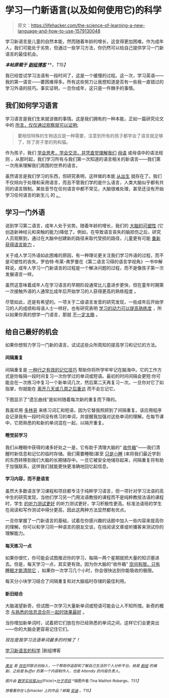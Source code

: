 # 学习一门新语言(以及如何使用它)的科学

> 原文：<https://lifehacker.com/the-science-of-learning-a-new-language-and-how-to-use-1579130048>

学习新语言是儿童的自然本能，然而随着年龄的增长，这变得更加困难。作为成年人，我们可能处于劣势，但通过一些学习方法，你仍然可以给自己提供学习一门新语言的最佳机会。



***本帖原载于*** [***剧组博客***](http://blog.pickcrew.com/the-science-of-learning-new-languages/) ***。*T15】**

我已经尝试学习法语有一段时间了，这是一个缓慢的过程。这一次，学习英语——我的第一语言——要困难得多。所有这些努力让我想知道是否有一些我一直错过的学习外语的技巧。事实证明，一旦你成年，这只是一件棘手的事情。

## 我们如何学习语言

学习语言是我们生来就该做的事情。这是我们拥有的一种本能，正如一篇研究论文 中的 [所言，仅仅通过观察就可以证明:](http://link.springer.com/chapter/10.1007/978-3-642-70094-1_27)

> 要相信特殊的生物适应是一种需要，注意到所有的孩子都学会了语言就足够了，除了房子里的狗和猫。

作为孩子，我们 [学会思考，学会交流，并凭直觉理解我们](http://www.tandfonline.com/doi/abs/10.1080/09571730385200181#.U1tc3oCgLKy) [母语](http://en.wikipedia.org/wiki/First_language) 或母语中的语法规则 。从那时起，我们学习所有与我们第一次知道的语言相关的新语言——我们第一次用来理解我们周围的世界的语言。

虽然语言是我们学习的东西，但研究表明，这样做的本能 [从出生](http://www.sciencedaily.com/releases/2014/04/140417191620.htm) 就存在了。我们不仅倾向于处理和采用语言，而且不管我们学的是什么语言，人类大脑似乎都有共同的语言限制。某些音节在任何语言中都不常见，大脑很难处理，甚至还没有开始学习任何语言的新生儿 的 [。](http://www.sciencedaily.com/releases/2014/04/140408122316.htm)

## 学习一门外语

说到学习第二语言，成年人处于劣势。随着年龄的增长，我们的 [大脑的可塑性](http://lifehacker.com/the-science-of-inspiration-and-how-to-make-it-work-for-1467413542) (它创造新神经元和突触的能力)降低了。例如，在导致语言丧失的脑损伤之后，研究人员观察到，通过在大脑中创建新的路径来取代受损的路径，儿童更有可能 [重新获得语言能力](http://onlinelibrary.wiley.com/doi/10.1111/j.1540-4781.1969.tb04603.x/abstract) 。

关于成人学习外语如此困难的原因，有一种理论更关注我们学习外语的过程，而不是可塑性的丧失。罗伯特·布莱-弗罗曼在《第二语言习得的语言学视角》一书中解释说，成年人学习一门新语言的过程是一个解决问题的过程，而不是像孩子第一次发展语言一样。

虽然这意味着成年人在学习语言的早期阶段通常比儿童进步更快，但在童年时期第一次接触外语的人通常比成年后开始学习的人获得更高的熟练程度 。

尽管如此，还是有希望的。一项关于二级语言发音的研究发现，一些成年后开始学习的人的成绩和母语人士一样好。也有研究表明 [学习的动力可以提高熟练度](http://onlinelibrary.wiley.com/doi/10.1111/j.1467-1770.1972.tb00087.x/abstract) ，所以如果你真的想学一门语言，那就 [不一定太晚](https://lifehacker.com/how-to-successfully-learn-a-new-language-this-year-5974670) 。

## 给自己最好的机会

如果你想努力学习一门新的语言，试试这些众所周知的提高学习和记忆的方法。

#### 间隔重复

间隔重复是 [一种行之有效的记忆技巧](http://www.sciencedirect.com/science/article/pii/S0022537171800695) 帮助你将所学牢牢记在脑海中。它的工作方式是你每隔一段时间复习一次你学过的单词或短语。最初的时间间隔会更短:你可能会在一次练习中复习一个新单词几次，然后第二天再复习一次。一旦你对它了如指掌，你就能在 [离开几天或几周之后重访](http://pss.sagepub.com/content/4/5/316.short) 而不会忘记它。

下图显示了“遗忘曲线”是如何随着每次新的重复而下降的。

我喜欢用 [多林哥](https://lifehacker.com/learn-a-language-for-free-while-helping-to-translate-th-5919599) 来练习词汇和短语，因为它替我照顾到了间隔重复。该应用程序会记录我有一段时间没有练习的单词，并提醒我加强对这些单词的理解。在每节课中，它把熟悉的和新的单词混在一起，以隔开重复。

#### 睡觉前学习

我们从睡眠中获得的诸多好处之一是，它有助于清理大脑的“ [收件箱](https://newscenter.berkeley.edu/2010/02/22/naps_boost_learning_capacity/)”——我们清醒时新信息和记忆的临时存储。我们需要睡眠(甚至 [只是小睡](https://exist.io/blog/post/naps/) )来将我们最近学到的东西转移到我们大脑的长期储存中。一旦它被安全地储存起来，间隔重复将有助于加强联系，这样我们就能更快更准确地回忆起信息。

#### 学习内容，而不是语言

虽然大多数语言学习课程和项目都专注于纯粹学习语言，但一项针对学习法语的高中生的研究发现，当他们学习另一门用法语教授的课程而不是纯粹教授法语的课程时，学生 [的听力测试更好](http://journals.cambridge.org/action/displayAbstract?fromPage=online&aid=2555804) 的听力测试更好，学习积极性更高。标准法语班的学生在阅读和写作测试中得分更高，因此这两种方法显然都有优点。

一旦你掌握了一门新语言的基础，试着在你感兴趣的话题中加入一些内容来提高你的理解。你可以和学习同一种语言的朋友交谈，在线阅读文章或听播客来测试你的理解能力。

#### 每天练习一点

如果你很忙，你可能会试图推迟你的学习，每隔一两个星期就把大量的知识塞进去。但是，每天学习一点，其实更有效。因为你大脑的“收件箱” [空间有限，只有睡眠才能清除它](https://newscenter.berkeley.edu/2010/02/22/naps_boost_learning_capacity/) ，如果你一次学习几个小时，你会很快达到你能吸收的极限。

每天分小块学习结合了间隔重复和对大脑临时存储的最佳利用。

#### 新旧结合

大脑渴望新奇，但试图一次学习大量新单词或短语可能会让人不知所措。新奇的概念 [与熟悉的信息混合在一起时效果最好](http://www.ucl.ac.uk/news/news-articles/news-releases-archive/newlearning) 。

当你增加新单词时，试着把它们放在你已经熟悉的单词之间，这样它们会更突出——你的大脑会更容易记住它们。

*现在是我学习法语单词最多的时候了！*

[学习新语言的科学](http://blog.pickcrew.com/the-science-of-learning-new-languages/) |剧组博客

* * *

[<small>*美女*</small>](https://twitter.com/bellebcooper) <small>*是*</small> [<small>*存在*</small>](https://exist.io/)<small>*的联合创始人，一个帮助你追踪和了解自己生活的个人分析平台。她是*</small> [<small>*剧组*</small>](http://pickcrew.com/) <small>*的编剧，之前是 Buffer 的第一个内容制作人，也是 Attendly 的内容负责人。*</small>

<small>*图片由*</small> [<small>*数学实验室*</small>](http://mathlaboratory.com/myblog/2010/11/16/we-repeatly-review-because-we-forget/)<small></small>*[<small>*Jes*</small>](https://www.flickr.com/photos/mugley/412413737/sizes/o/)<small>*(Flickr)*</small>[<small>*叶子项目*</small>](https://www.flickr.com/photos/76708317@N02/8384138877/sizes/l) <small>*插图作者:Tina Mailhot-Roberge。*T51】</small>*

*<small>*想看看你在 Lifehacker 上的作品？邮箱*</small> [<small>*安迪*</small>](mailto:andy@lifehacker.com) <small>*。*T15】</small>*
